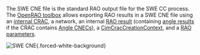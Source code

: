 The SWE CNE file is the standard RAO output file for the SWE CC process.  
The [OpenRAO toolbox](https://github.com/powsybl/powsybl-open-rao/tree/main/data/result-exporter/swe-cne-exporter)
allows exporting RAO results in a SWE CNE file using an [internal CRAC](/input-data/crac/json.md), a network, an internal [RAO result](/output-data/rao-result.md) 
(containing [angle results](/castor/monitoring/result.md) if the CRAC contains [Angle CNECs](/input-data/crac/json.md#angle-cnecs)), 
a [CimCracCreationContext](/input-data/crac/creation-context.md#cim-implementation), and a [RAO parameters](/parameters.md).

![SWE CNE](/_static/img/swe-cne.png){.forced-white-background}